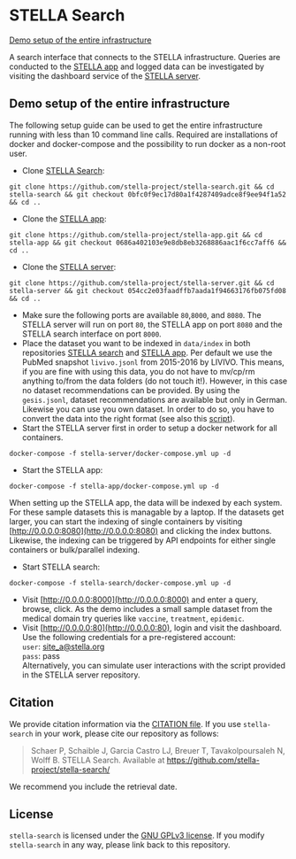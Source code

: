 # STELLA Search

[Demo setup of the entire infrastructure](https://github.com/stella-project/stella-search#demo-setup-of-the-entire-infrastructure)

A search interface that connects to the STELLA infrastructure. Queries are conducted to the [STELLA app](https://github.com/stella-project/stella-app) and logged data can be investigated by visiting the dashboard service of the [STELLA server](https://github.com/stella-project/stella-server).

## Demo setup of the entire infrastructure
The following setup guide can be used to get the entire infrastructure running with less than 10 command line calls. Required are installations of docker and docker-compose and the possibility to run docker as a non-root user.

* Clone [STELLA Search](https://github.com/stella-project/stella-search):
```
git clone https://github.com/stella-project/stella-search.git && cd stella-search && git checkout 0bfc0f9ec17d80a1f4287409adce8f9ee94f1a52 && cd ..
```

* Clone the [STELLA app](https://github.com/stella-project/stella-app):
```
git clone https://github.com/stella-project/stella-app.git && cd stella-app && git checkout 0686a402103e9e8db8eb3268886aac1f6cc7aff6 && cd ..
```

* Clone the [STELLA server](https://github.com/stella-project/stella-server):
```
git clone https://github.com/stella-project/stella-server.git && cd stella-server && git checkout 054cc2e03faadffb7aada1f94663176fb075fd08 && cd ..
```
* Make sure the following ports are available `80`,`8000`, and `8080`. The STELLA server will run on port `80`, the STELLA app on port `8080` and the STELLA search interface on port `8000`.   
* Place the dataset you want to be indexed in `data/index` in both repositories [STELLA search](https://github.com/stella-project/stella-search) and [STELLA app](https://github.com/stella-project/stella-app). Per default we use the PubMed snapshot `livivo.jsonl` from 2015-2016 by LIVIVO. This means, if you are fine with using this data, you do not have to mv/cp/rm anything to/from the data folders (do not touch it!). However, in this case no dataset recommendations can be provided. By using the `gesis.jsonl`, dataset recommendations are available but only in German. Likewise you can use you own dataset. In order to do so, you have to convert the data into the right format (see also this [script](https://github.com/stella-project/stella-search/blob/master/data/convert.py)).
* Start the STELLA server first in order to setup a docker network for all containers.
```
docker-compose -f stella-server/docker-compose.yml up -d
```
* Start the STELLA app:
```
docker-compose -f stella-app/docker-compose.yml up -d
```
When setting up the STELLA app, the data will be indexed by each system. For these sample datasets this is managable by a laptop. If the datasets get larger, you can start the indexing of single containers by visiting [http://0.0.0.0:8080](http://0.0.0.0:8080) and clicking the index buttons. Likewise, the indexing can be triggered by API endpoints for either single containers or bulk/parallel indexing.
* Start STELLA search:
```
docker-compose -f stella-search/docker-compose.yml up -d
```
* Visit [http://0.0.0.0:8000](http://0.0.0.0:8000) and enter a query, browse, click. As the demo includes a small sample dataset from the medical domain try queries like `vaccine`, `treatment`, `epidemic`.
* Visit [http://0.0.0.0:80](http://0.0.0.0:80), login and visit the dashboard. Use the following credentials for a pre-registered account:  
`user`: site_a@stella.org  
`pass`: pass  
Alternatively, you can simulate user interactions with the script provided in the STELLA server repository.

## Citation

We provide citation information via the [CITATION file](./CITATION.cff). If you use `stella-search` in your work, please cite our repository as follows:

> Schaer P, Schaible J, Garcia Castro LJ, Breuer T, Tavakolpoursaleh N, Wolff B. STELLA Search. Available at https://github.com/stella-project/stella-search/

We recommend you include the retrieval date.

## License

`stella-search` is licensed under the [GNU GPLv3 license](https://github.com/stella-project/stella-search/blob/master/LICENSE). If you modify `stella-search` in any way, please link back to this repository.
